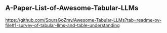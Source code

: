 
## A-Paper-List-of-Awesome-Tabular-LLMs

https://github.com/SpursGoZmy/Awesome-Tabular-LLMs?tab=readme-ov-file#1-survey-of-tabular-llms-and-table-understanding

